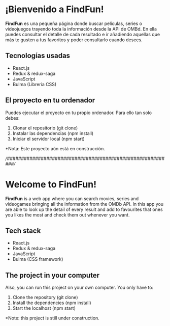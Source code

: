 # ¡Bienvenido a FindFun!

**FindFun** es una pequeña página donde buscar películas, series o videojuegos trayendo toda la información desde la API de OMBd.
En ella puedes consultar el detalle de cada resultado e ir añadiendo aquellas que más te gusten a tus favoritos y poder consultarlo cuando desees.


## Tecnologías usadas
- React.js
- Redux & redux-saga
- JavaScript
- Bulma (Librería CSS)

## El proyecto en tu ordenador
Puedes ejecutar el proyecto en tu propio ordenador. Para ello tan solo debes:
1. Clonar el repositorio (git clone)
2. Instalar las dependencias (npm install)
3. Iniciar el servidor local (npm start)

*Nota: Este proyecto aún está en construcción.

*/###########################################################/*
	

# Welcome to FindFun!
**FindFun**  is a web app where you can search movies, series and videogames bringing all the information from the OMDb API.
In this app you are able to look up the detail of every result and add to favourites that ones you likes the most and check them out whenever you want.

## Tech stack
- React.js
- Redux & redux-saga
- JavaScript
- Bulma (CSS framework)

## The project in your computer
Also, you can run this project on your own computer. You only have to:
1. Clone the repository (git clone)
2. Install the dependencies (npm install)
3. Start the localhost (npm start)

*Note: this project is still under construction.
